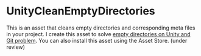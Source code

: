 UnityCleanEmptyDirectories
==========================

This is an asset that cleans empty directories and corresponding meta files in your project.
I create this asset to solve [empty directories on Unity and Git problem](http://altprog.com/en/2014/10/28/empty-folders-meta-files-unity-3d-and-git/).
You can also install this asset using the Asset Store. (under review)

